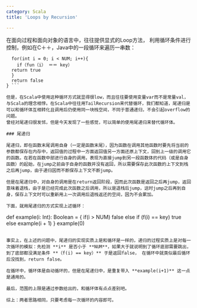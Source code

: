 ```yaml
---
category: Scala
title: 'Loops by Recursion'

---
```


在面向过程和面向对象的语言中，往往提供显式的Loop方法， 利用循环条件进行控制，例如在C＋＋，Java中的一段循环来遍历一串数：
```bool example(){
  for(int i = 0; i < NUM; i++){
    if（fun（i） ＝＝ key）
  return true
  }
  return false
} ```

但是，在Scala中使用这种循环方式就显得很low，而且往往要使用变量var而不是常量val，与Scala的理念相悖。在Scala中往往用TailRecursion来代替循环，我们都知道，尾递归是可以和循环体互相转化且调用后仍使用同一块栈空间，不同于普通递归，不会引起overflow的问题。
曾经对尾递归很发怵，但是今天发现了一些感觉，可以简单的使用尾递归来替代循环体。

### 尾递归

尾递归，即在函数末尾调用自身（一定是函数末尾），因为函数在调用其他函数时要先将当前的参数都保存在内存中，返回值的过程中一方面返回值另一方面还原上下文，回到上一级的调用它的函数。在若在函数中部进行自身的调用，表现为直接jump到另一段函数体的代码（或是自身函数）的起始，在jump之前由于自身的函数并没有返回，所以需要保存此次函数的上下文到栈之后再jump，由于递归因而不断保存上下文不断jump。

但是在尾递归中，对自身的调用是在return返回阶段，因而此次函数是返回之后再jump，返回意味着退栈，由于是已经完成此次函数之后调用，所以是退栈后jump，这时jump之后再到自身，保存上下文时可以重新用上一次调用后退栈返还的空间，因为不会累加。

下面，就用尾递归的方式实现上述循环：
```
def example(i: Int): Boolean = {
  if(i > NUM) false
  else if (f(i) == key) true
  else example(i + 1)
}
example(0)
```

事实上，在上述的问题中，尾递归的实现实质上是和循环是一样的，递归的过程实质上是对每一次循环的模拟：先检测 **i** 是否小于 **NUM**，如果大于就说明到了循环底部需要跳出，到了底部都没满足条件 **（f(i) == key）** 于是返回false， 在循环中就类似最后循环后没找到，return false。

在循环中，循环体是自动循环的，但是在尾递归中，是重复带入 **example(i+1)** 这一点是通用的。

最后，范围的上限是通过参数给出的，和循环体有点点差别吧。

综上：两者思路相同，只要考虑每一次循环的内容即可。
